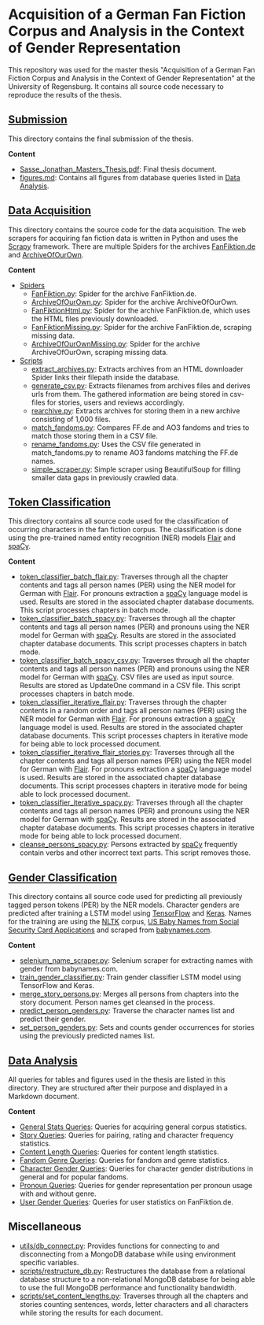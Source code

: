 # Acquisition of a German Fan Fiction Corpus and Analysis in the Context of Gender Representation

<!-- add a banner here ?
![Starting Scene](https://github.com/Cele3x/research-seminar/blob/master/submission/Images/teaser.png)
-->

This repository was used for the master thesis "Acquisition of a German Fan Fiction Corpus and Analysis in the Context of Gender Representation" at the University of Regensburg.
It contains all source code necessary to reproduce the results of the thesis.

## [Submission](submission)

This directory contains the final submission of the thesis.

**Content**

- [Sasse_Jonathan_Masters_Thesis.pdf](submission/Sasse_Jonathan_Masters_Thesis.pdf): Final thesis document.
- [figures.md](submission/figures.md): Contains all figures from database queries listed in [Data Analysis](data-analysis).

## [Data Acquisition](data-acquisition)

This directory contains the source code for the data acquisition. The web scrapers for acquiring fan fiction data is written in Python and uses the [Scrapy](https://scrapy.org) framework.
There are multiple Spiders for the archives [FanFiktion.de](https://www.fanfiktion.de/) and [ArchiveOfOurOwn](https://archiveofourown.org).

**Content**

- [Spiders](data-acquisition/spiders)
    - [FanFiktion.py](data-acquisition/spiders/FanFiktion.py): Spider for the archive FanFiktion.de.
    - [ArchiveOfOurOwn.py](data-acquisition/spiders/ArchiveOfOurOwn.py): Spider for the archive ArchiveOfOurOwn.
    - [FanFiktionHtml.py](data-acquisition/spiders/FanFiktionHtml.py): Spider for the archive FanFiktion.de, which uses the HTML files previously downloaded.
    - [FanFiktionMissing.py](data-acquisition/spiders/FanFiktionMissing.py): Spider for the archive FanFiktion.de, scraping missing data.
    - [ArchiveOfOurOwnMissing.py](data-acquisition/spiders/ArchiveOfOurOwnMissing.py): Spider for the archive ArchiveOfOurOwn, scraping missing data.
- [Scripts](data-acquisition/scripts)
    - [extract_archives.py](data-acquisition/scripts/extract_archives.py): Extracts archives from an HTML downloader Spider links their filepath inside the database.
    - [generate_csv.py](data-acquisition/scripts/generate_csv.py): Extracts filenames from archives files and derives urls from them. The gathered information are being stored in csv-files for stories, users and reviews
      accordingly.
    - [rearchive.py](data-acquisition/scripts/rearchive.py): Extracts archives for storing them in a new archive consisting of 1,000 files.
    - [match_fandoms.py](data-acquisition/scripts/match_fandoms.py): Compares FF.de and AO3 fandoms and tries to match those storing them in a CSV file.
    - [rename_fandoms.py](data-acquisition/scripts/rename_fandoms.py): Uses the CSV file generated in match_fandoms.py to rename AO3 fandoms matching the FF.de names.
    - [simple_scraper.py](data-acquisition/scripts/simple_scraper.py): Simple scraper using BeautifulSoup for filling smaller data gaps in previously crawled data.

## [Token Classification](token-classification)

This directory contains all source code used for the classification of occurring characters in the fan fiction corpus. The classification is done using the pre-trained named entity recognition (NER)
models [Flair](https://github.com/flairNLP/flair) and [spaCy](https://spacy.io).

**Content**

- [token_classifier_batch_flair.py](token-classification/token_classifier_batch_flair.py): Traverses through all the chapter contents and tags all person names (PER) using the NER model for German
  with [Flair](https://github.com/flairNLP/flair). For pronouns extraction a [spaCy](https://spacy.io) language model is used. Results are stored in the associated chapter database documents. This script processes
  chapters in batch mode.
- [token_classifier_batch_spacy.py](token-classification/token_classifier_batch_spacy.py): Traverses through all the chapter contents and tags all person names (PER) and pronouns using the NER model for German
  with [spaCy](https://spacy.io). Results are stored in the associated chapter database documents. This script processes chapters in batch mode.
- [token_classifier_batch_spacy_csv.py](token-classification/token_classifier_batch_spacy_csv.py): Traverses through all the chapter contents and tags all person names (PER) and pronouns using the NER model for German
  with [spaCy](https://spacy.io). CSV files are used as input source. Results are stored as UpdateOne command in a CSV file. This script processes chapters in batch mode.
- [token_classifier_iterative_flair.py](token-classification/token_classifier_iterative_flair.py): Traverses through the chapter contents in a random order and tags all person names (PER) using the NER model for German
  with [Flair](https://github.com/flairNLP/flair). For pronouns extraction a [spaCy](https://spacy.io) language model is used. Results are stored in the associated chapter database documents. This script processes
  chapters in iterative mode for being able to lock processed document.
- [token_classifier_iterative_flair_stories.py](token-classification/token_classifier_iterative_flair_stories.py): Traverses through all the chapter contents and tags all person names (PER) using the NER model for German
  with [Flair](https://github.com/flairNLP/flair). For pronouns extraction a [spaCy](https://spacy.io) language model is used. Results are stored in the associated chapter database documents. This script processes
  chapters in iterative mode for being able to lock processed document.
- [token_classifier_iterative_spacy.py](token-classification/token_classifier_iterative_spacy.py): Traverses through all the chapter contents and tags all person names (PER) and pronouns using the NER model for German
  with [spaCy](https://spacy.io). Results are stored in the associated chapter database documents. This script processes chapters in iterative mode for being able to lock processed document.
- [cleanse_persons_spacy.py](token-classification/cleanse_persons_spacy.py): Persons extracted by [spaCy](https://spacy.io) frequently contain verbs and other incorrect text parts. This script removes those.

## [Gender Classification](gender-classification)

This directory contains all source code used for predicting all previously tagged person tokens (PER) by the NER models.
Character genders are predicted after training a LSTM model using [TensorFlow](https://www.tensorflow.org) and [Keras](https://keras.io).
Names for the training are using the [NLTK](http://www.cs.cmu.edu/afs/cs/project/ai-repository/ai/areas/nlp/corpora/names/)
corpus, [US Baby Names from Social Security Card Applications](https://catalog.data.gov/dataset/baby-names-from-social-security-card-applications-national-data) and scraped from [babynames.com](https://babynames.com).

**Content**

- [selenium_name_scraper.py](gender-classification/selenium_name_scraper.py): Selenium scraper for extracting names with gender from babynames.com.
- [train_gender_classifier.py](gender-classification/train_gender_classifier.py): Train gender classifier LSTM model using TensorFlow and Keras.
- [merge_story_persons.py](gender-classification/merge_story_persons.py): Merges all persons from chapters into the story document. Person names get cleansed in the process.
- [predict_person_genders.py](gender-classification/predict_person_genders.py): Traverse the character names list and predict their gender.
- [set_person_genders.py](gender-classification/set_person_genders.py): Sets and counts gender occurrences for stories using the previously predicted names list.

## [Data Analysis](data-analysis)

All queries for tables and figures used in the thesis are listed in this directory. They are structured after their purpose and displayed in a Markdown document.

**Content**

- [General Stats Queries](data-analysis/general_stats_queries.md): Queries for acquiring general corpus statistics.
- [Story Queries](data-analysis/story_queries.md): Queries for pairing, rating and character frequency statistics.
- [Content Length Queries](data-analysis/content_lengths_queries.md): Queries for content length statistics.
- [Fandom Genre Queries](data-analysis/fandom_genre_queries.md): Queries for fandom and genre statistics.
- [Character Gender Queries](data-analysis/character_gender_queries.md): Queries for character gender distributions in general and for popular fandoms.
- [Pronoun Queries](data-analysis/pronoun_queries.md): Queries for gender representation per pronoun usage with and without genre.
- [User Gender Queries](data-analysis/user_gender_queries.md): Queries for user statistics on FanFiktion.de.

## Miscellaneous

- [utils/db_connect.py](utils/db_connect.py): Provides functions for connecting to and disconnecting from a MongoDB database while using environment specific variables.
- [scripts/restructure_db.py](scripts/restructure_db.py): Restructures the database from a relational database structure to a non-relational MongoDB database for being able to use the full MongoDB performance and
  functionality bandwidth.
- [scripts/set_content_lengths.py](scripts/set_content_lengths.py): Traverses through all the chapters and stories counting sentences, words, letter characters and all characters while storing the results for each
  document.